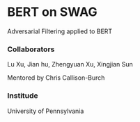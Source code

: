 # BERT on SWAG
Adversarial Filtering applied to BERT

### Collaborators

Lu Xu, Jian hu, Zhengyuan Xu, Xingjian Sun

Mentored by Chris Callison-Burch

### Institude

University of Pennsylvania
